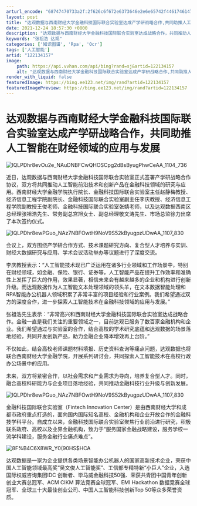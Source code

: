 ```yaml
---
arturl_encode: "68747470733a2f:2f626c6f672e6373646e2e6e65742f446174614772616e642f:61727469636c652f64657461696c732f313232313334313537"
layout: post
title: "达观数据与西南财经大学金融科技国际联合实验室达成产学研战略合作,共同助推人工智能在财经领域的应用与发展"
date: 2021-12-24 18:57:30 +0800
description: "达观数据与西南财经大学金融科技国际联合实验室达成战略合作，共同推动人工智能在金融科技领域的应用。双方"
keywords: "张祖浩 达观"
categories: ['知识图谱', 'Rpa', 'Ocr']
tags: ['人工智能']
artid: "122134157"
image:
    path: https://api.vvhan.com/api/bing?rand=sj&artid=122134157
    alt: "达观数据与西南财经大学金融科技国际联合实验室达成产学研战略合作,共同助推人工智能在财经领域的应用与发展"
render_with_liquid: false
featuredImage: https://bing.ee123.net/img/rand?artid=122134157
featuredImagePreview: https://bing.ee123.net/img/rand?artid=122134157
---
```


# 达观数据与西南财经大学金融科技国际联合实验室达成产学研战略合作，共同助推人工智能在财经领域的应用与发展

![lQLPDhr8evOu2e_NAuDNBFCwQHOSCpg2dBsByugPhwCeAA_1104_736](https://i-blog.csdnimg.cn/blog_migrate/5693047a8e34740106c5056e68a8efe7.png)

近日，达观数据与西南财经大学金融科技国际联合实验室正式签署产学研战略合作协议，双方将共同推动人工智能前沿技术和创新产品在金融科技领域的研究与应用。西南财经大学金融学院执行院长、金融科技国际联合实验室主任赵静梅教授、经济信息工程学院副院长、金融科技国际联合实验室副主任李庆教授、经济信息工程学院副教授王俊老师、金融科技国际联合实验室张婧老师，以及达观数据西南区总经理张祖浩先生、常务副总宫旭女士、副总经理敬文涛先生、市场总监徐力出席了本次签约仪式。

![lQLPDhr8ewPGuo_NAz7NBFOwtH9NoV9S52kByugpzUDwAA_1107_830](https://i-blog.csdnimg.cn/blog_migrate/0243da850a825423cfe3e02c4f580a73.png)

会议上，双方围绕产学研合作方式、技术课题研究方向、复合型人才培养与实训、财经大数据研究与应用、学术会议活动举办等议题进行了深度交流。

李庆教授表示：“人工智能技术现已广泛运用在诸多行业领域和工作场景中，特别在财经领域，如金融、保险、银行、证券等，人工智能产品在提升工作效率和准确性上发挥了巨大的作用，效果显著，相信未来会有越来越多的企业和机构进行创新升级。而达观数据作为人工智能文本处理领域的领头羊，在文本数据智能处理和RPA智能办公机器人领域积累了非常丰富的项目经验和行业案例。我们希望通过双方的深度合作，进一步探索人工智能技术在金融科技领域的应用与发展。”

张祖浩先生表示：“非常高兴和西南财经大学金融科技国际联合实验室达成战略合作。金融一直是我们关注的重要领域之一，目前达观已服务了数百家金融机构和企业。我们希望通过与实验室的合作，结合高校的学术研究底蕴和达观数据的场景落地经验，共同开发创新产品，助力金融企业降本增效再上台阶。”

不仅如此，结合高校老师课题材料填报、历史资料查询等痛点问题，达观数据也将联合西南财经大学金融学院，开展系列研讨会，共同探索人工智能技术在高校行政办公场景中的应用。

未来，双方将紧密合作，以社会需求和产业需求为导向，培养复合型人才。同时，融合高校科研能力与企业项目落地经验，共同推动金融科技行业升级与创新发展。

![lQLPDhr8ewPGuo_NAz7NBFOwtH9NoV9S52kByugpzUDwAA_1107_830](https://i-blog.csdnimg.cn/blog_migrate/24f7fbf8b09d0f5db840b8857e6de2e6.png)

金融科技国际联合实验室（Fintech Innovation Center）是由西南财经大学和成都市政府重点打造的，面向国内国际知名高校、金融机构和企业开放合作的金融科技学科平台。自成立以来，金融科技国际联合实验室聚焦行业前沿进行研究，积极联系政府、高校以及业界金融机构，致力于“服务国家金融战略建设，服务学校一流学科建设，服务金融行业痛点难点”。

![8F%B4C6X8WR_Y0(90HS$HCA](https://i-blog.csdnimg.cn/blog_migrate/1eab746fbad888680ef634884344f5c6.png)

达观数据是一家为企业提供各类场景智能办公机器人的国家高新技术企业，荣获中国人工智能领域最高奖“吴文俊人工智能奖”、工信部专精特新“小巨人”企业，入选国际权威咨询集团IDC 创新者、毕马威金融科技50强、荣获共青团中国青年创新创业大赛总冠军、ACM CIKM 算法竞赛全球冠军、EMI Hackathon 数据竞赛全球冠军、全球三十大最佳创业公司、中国人工智能科技创新Top 50等众多荣誉资质。